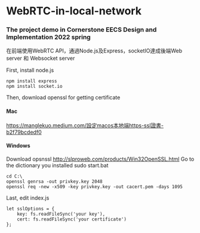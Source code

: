 # WebRTC-in-local-network
### The project demo in Cornerstone EECS Design and Implementation 2022 spring
在前端使用WebRTC API，通過Node.js及Express，socketIO達成後端Web server 和 Websocket server

First, install node.js
```
npm install express
npm install socket.io
```
Then, download openssl for getting certificate
#### Mac
https://manglekuo.medium.com/設定macos本地端https-ssl證書-b2f79bcdedf0

#### Windows
Download opsnssl
http://slproweb.com/products/Win32OpenSSL.html
Go to the dictionary you installed
sudo start.bat
```
cd C:\
openssl genrsa -out privkey.key 2048
openssl req -new -x509 -key privkey.key -out cacert.pem -days 1095
```

Last, edit index.js 
```
let sslOptions = {
    key: fs.readFileSync('your key'),
    cert: fs.readFileSync('your certificate')
};
```